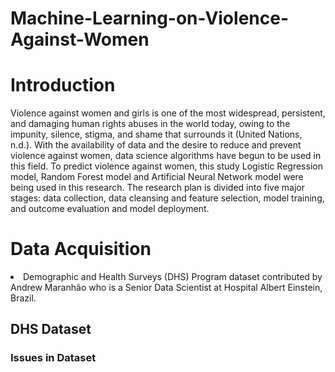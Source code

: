 # Machine-Learning-on-Violence-Against-Women
<h1>Introduction</h1>
<p>Violence against women and girls is one of the most widespread, persistent, and damaging human rights abuses in the world today, owing to the impunity, silence, 
  stigma, and shame that surrounds it (United Nations, n.d.). With the availability of data and the desire to reduce and prevent violence against women, data 
  science algorithms have begun to be used in this field. To predict violence against women, this study Logistic Regression model, Random Forest model and Artificial 
  Neural Network model were being used in this research. The research plan is divided into five major stages: data collection, data cleansing and feature selection, 
model training, and outcome evaluation and model deployment.</p>

<h1>Data Acquisition</h1>
<li> Demographic and Health Surveys (DHS) Program dataset contributed by Andrew Maranhão who is a Senior Data Scientist at Hospital Albert Einstein, Brazil. </li> 
  <h2>DHS Dataset</h2>
  <h3>Issues in Dataset</h3>
